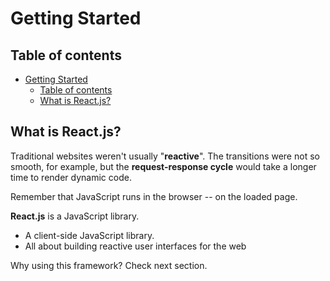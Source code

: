 # Getting Started

## Table of contents

- [Getting Started](#getting-started)
  - [Table of contents](#table-of-contents)
  - [What is React.js?](#what-is-reactjs)

<!-- 2. What is React.js? -->

## What is React.js?

Traditional websites weren't usually "**reactive**". The transitions were not so smooth, for example, but the **request-response cycle** would take a longer time to render dynamic code.

Remember that JavaScript runs in the browser -- on the loaded page.

**React.js** is a JavaScript library.

- A client-side JavaScript library.
- All about building reactive user interfaces for the web

Why using this framework? Check next section.
